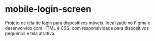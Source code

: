 # mobile-login-screen
 Projeto de tela de login para dispositivos móveis. Idealizado no Figma e desenvolvido com HTML e CSS; com responsividade para dispositivos pequenos e tela atrativa.
